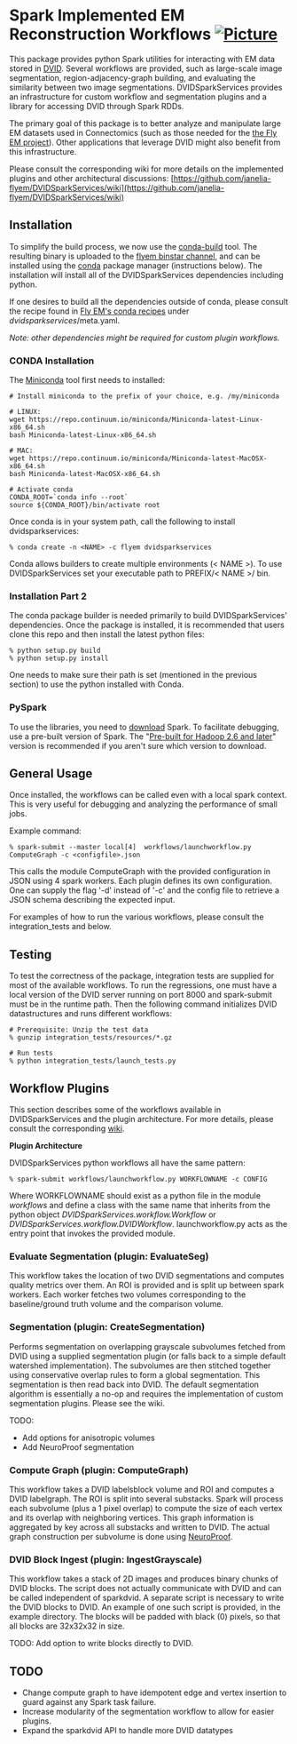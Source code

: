 # Spark Implemented EM Reconstruction Workflows  [![Picture](https://raw.github.com/janelia-flyem/janelia-flyem.github.com/master/images/HHMI_Janelia_Color_Alternate_180x40.png)](http://www.janelia.org)

This package provides python Spark utilities for interacting with EM data stored in [DVID](https://github.com/janelia-flyem/dvid).
Several workflows are provided, such as large-scale image segmentation, region-adjacency-graph building, and evaluating the similarity between two image segmentations.  DVIDSparkServices provides an infrastructure for custom workflow and segmentation plugins and a library for accessing DVID through Spark RDDs.

The primary goal of this package is to better analyze and manipulate large EM datasets used in Connectomics (such as those needed for the [the Fly EM project](https://www.janelia.org/project-team/fly-em)).  Other applications that leverage DVID might also benefit from this infrastructure.

Please consult the corresponding wiki for more details on the implemented plugins and other architectural discussions: [https://github.com/janelia-flyem/DVIDSparkServices/wiki](https://github.com/janelia-flyem/DVIDSparkServices/wiki)

## Installation
To simplify the build process, we now use the [conda-build](http://conda.pydata.org/docs/build.html) tool.
The resulting binary is uploaded to the [flyem binstar channel](https://binstar.org/flyem),
and can be installed using the [conda](http://conda.pydata.org/) package manager (instructions below).  The installation
will install all of the DVIDSparkServices dependencies including python.

If one desires to build all the dependencies outside of conda, please consult the recipe found in [Fly EM's conda recipes](https://github.com/janelia-flyem/flyem-build-conda.git) under *dvidsparkservices*/meta.yaml.

*Note: other dependencies might be required for custom plugin workflows.*

### CONDA Installation
The [Miniconda](http://conda.pydata.org/miniconda.html) tool first needs to installed:

```
# Install miniconda to the prefix of your choice, e.g. /my/miniconda

# LINUX:
wget https://repo.continuum.io/miniconda/Miniconda-latest-Linux-x86_64.sh
bash Miniconda-latest-Linux-x86_64.sh

# MAC:
wget https://repo.continuum.io/miniconda/Miniconda-latest-MacOSX-x86_64.sh
bash Miniconda-latest-MacOSX-x86_64.sh

# Activate conda
CONDA_ROOT=`conda info --root`
source ${CONDA_ROOT}/bin/activate root
```
Once conda is in your system path, call the following to install dvidsparkservices:

    % conda create -n <NAME> -c flyem dvidsparkservices
    
Conda allows builders to create multiple environments (< NAME >).  To use DVIDSparkServices
set your executable path to PREFIX/< NAME >/ bin.

### Installation Part 2

The conda package builder is needed primarily to build DVIDSparkServices' dependencies.  Once the package is installed, it is recommended that users clone this repo and then install the latest python files:

    % python setup.py build
    % python setup.py install
    
One needs to make sure their path is set (mentioned in the previous section) to use the python installed with Conda.

### PySpark

To use the libraries, you need to [download][spark-downloads] Spark.
To facilitate debugging, use a pre-built version of Spark.
The "[Pre-built for Hadoop 2.6 and later][spark-tarball]" version is recommended if you aren't sure which version to download.

[spark-downloads]: http://spark.apache.org/downloads.html
[spark-tarball]: http://www.apache.org/dyn/closer.cgi/spark/spark-1.4.1/spark-1.4.1-bin-hadoop2.6.tgz

## General Usage

Once installed, the workflows can be called even with a local spark context.  This is very useful for debugging and analyzing the performance of small jobs.

Example command:

    % spark-submit --master local[4]  workflows/launchworkflow.py ComputeGraph -c <configfile>.json

This calls the module ComputeGraph with the provided configuration in JSON using 4 spark workers.  Each plugin defines its own configuration.
One can supply the flag '-d' instead of '-c' and the config file to retrieve a JSON schema describing the expected input.  

For examples of how to run the various workflows, please consult the integration_tests and below.

## Testing

To test the correctness of the package, integration tests are supplied for most of the available workflows.  To run the regressions, one must have a local version of the DVID server running on port 8000 and spark-submit must be in the runtime path.  Then the following command initializes DVID datastructures and runs different workflows:

    # Prerequisite: Unzip the test data
    % gunzip integration_tests/resources/*.gz
    
    # Run tests 
    % python integration_tests/launch_tests.py

## Workflow Plugins

This section describes some of the workflows available in DVIDSparkServices and the plugin architecture.  For more details, please consult the corresponding [wiki](https://github.com/janelia-flyem/DVIDSparkServices/wiki).

**Plugin Architecture**

DVIDSparkServices python workflows all have the same pattern:

    % spark-submit workflows/launchworkflow.py WORKFLOWNAME -c CONFIG

Where WORKFLOWNAME should exist as a python file in the module *workflows* and define a class with the same name that inherits from
the python object *DVIDSparkServices.workflow.Workflow* or *DVIDSparkServices.workflow.DVIDWorkflow*.  launchworkflow.py acts as the entry point that invokes the provided module.

### Evaluate Segmentation (plugin: EvaluateSeg)

This workflow takes the location of two DVID segmentations and computes quality metrics over them.
An ROI is provided and is split up between spark workers.  Each worker fetches two volumes corresponding to the baseline/ground truth volume and
the comparison volume. 

### Segmentation (plugin: CreateSegmentation)

Performs segmentation on overlapping grayscale subvolumes fetched from DVID using a supplied segmentation plugin (or falls back to a simple default watershed implementation).  The subvolumes are then stitched together using conservative overlap rules to form a global segmentation.  This segmentation is then read back into DVID.  The default segmentation algorithm
is essentially a no-op and requires the implementation of custom segmentation plugins.  Please see the wiki.

TODO:

* Add options for anisotropic volumes
* Add NeuroProof segmentation


### Compute Graph (plugin: ComputeGraph)

This workflow takes a DVID labelsblock volume and ROI and computes a DVID labelgraph.
The ROI is split into several substacks.  Spark will process each subvolume (plus a 1 pixel overlap)
to compute the size of each vertex and its overlap with neighboring vertices.  This graph information
is aggregated by key across all substacks and written to DVID.  The actual graph construction per subvolume is done
using [NeuroProof](https://github.com/janelia-flyem/NeuroProof).


### DVID Block Ingest (plugin: IngestGrayscale)

This workflow takes a stack of 2D images and produces binary chunks of DVID blocks.  The script does not
actually communicate with DVID and can be called independent of sparkdvid.
A separate script is necessary to write the DVID blocks to DVID.  An example of one such script is provided,
in the example directory.  The blocks will be padded with black (0) pixels, so that all blocks are 32x32x32
in size.

TODO: Add option to write blocks directly to DVID.

## TODO

* Change compute graph to have idempotent edge and vertex insertion to guard against any Spark task failure.
* Increase modularity of the segmentation workflow to allow for easier plugins.
* Expand the sparkdvid API to handle more DVID datatypes
